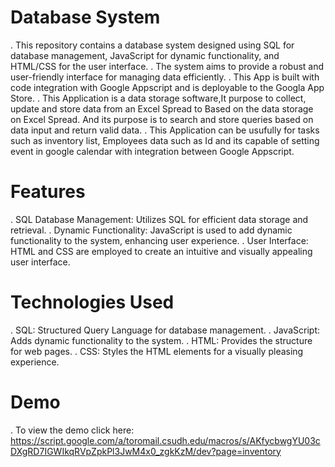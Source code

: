 # Database System
. This repository contains a database system designed using SQL for database management, JavaScript for dynamic functionality, and 
  HTML/CSS for the user interface. 
. The system aims to provide a robust and user-friendly interface for managing data efficiently.
. This App is built with code integration with Google Appscript and is deployable to the Googla App Store.
. This Application is a data storage software,It purpose to collect, update and store data from an Excel Spread to Based on the data 
  storage on Excel Spread. And its purpose is to search and store queries based on data input and return valid data. 
. This Application can be usufully for tasks such as inventory list, Employees data such as Id and its capable of setting event in google 
  calendar with integration between Google Appscript. 

# Features
. SQL Database Management: Utilizes SQL for efficient data storage and retrieval.
. Dynamic Functionality: JavaScript is used to add dynamic functionality to the system, enhancing user experience.
. User Interface: HTML and CSS are employed to create an intuitive and visually appealing user interface.

# Technologies Used
. SQL: Structured Query Language for database management.
. JavaScript: Adds dynamic functionality to the system.
. HTML: Provides the structure for web pages.
. CSS: Styles the HTML elements for a visually pleasing experience.

# Demo
. To view the demo click here: https://script.google.com/a/toromail.csudh.edu/macros/s/AKfycbwgYU03cDXgRD7IGWIkqRVpZpkPl3JwM4x0_zgkKzM/dev?page=inventory 
